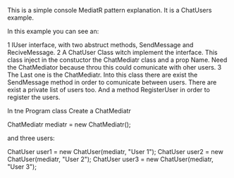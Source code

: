 This is a simple console MediatR pattern explanation. It is a ChatUsers example. 

In this example you can see an: 

  1 IUser interface, with two abstruct methods, SendMessage and ReciveMessage.
  2 A ChatUser Class witch implement the interface. This class inject in the constuctor the ChatMediatr class and a prop Name. Need the ChatMediator because throu this could comunicate with oher users.
  3 The Last one is the ChatMediatr. Into this class there are exist the SendMessage method in order to comunicate between users. There are exist a private list of users too. And a method RegisterUser in order to register the users.

  In tne Program class Create a ChatMediatr 
  
  ChatMediatr mediatr = new ChatMediatr();

  and three users:

  ChatUser user1 = new ChatUser(mediatr, "User 1");
  ChatUser user2 = new ChatUser(mediatr, "User 2");
  ChatUser user3 = new ChatUser(mediatr, "User 3");

